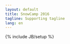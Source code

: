 ```yaml
---
layout: default
title: SnowCamp 2016
tagline: Supporting tagline
lang: en
---
```

{% include JB/setup %}
